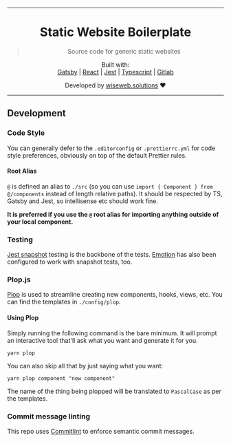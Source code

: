 <!-- Here you can put your website's logo -->
<!--
<p align="center">
  <a href="">
    <img alt="" src="" height="60" />
  </a>
</p>
-->

---

<center>

# Static Website Boilerplate

> Source code for generic static websites

Built with:<br/>
[Gatsby](https://www.gatsbyjs.org/) | [React](https://reactjs.org/) | [Jest](https://jestjs.io/) | [Typescript](https://www.typescriptlang.org/) | [Gitlab](https://about.gitlab.com/)

Developed by [wiseweb.solutions](https://wiseweb.solutions) ❤️

</center>

---

## Development

### Code Style

You can generally defer to the `.editorconfig` or `.prettierrc.yml` for code
style preferences, obviously on top of the default Prettier rules.

#### Root Alias

`@` is defined an alias to `./src` (so you can use `import { Component } from @/components`
instead of length relative paths). It should be respected by TS, Gatsby and
Jest, so intellisense etc should work fine.

**It is preferred if you use the `@` root alias for importing anything outside of your local component.**

### Testing

[Jest snapshot](https://jestjs.io/docs/en/snapshot-testing) testing is the
backbone of the tests. [Emotion](https://emotion.sh/docs/testing) has also been
configured to work with snapshot tests, too.

### Plop.js

[Plop](https://plopjs.com/) is used to streamline creating new components,
hooks, views, etc. You can find the templates in `./config/plop`.

#### Using Plop

Simply running the following command is the bare minimum. It will prompt an
interactive tool that'll ask what you want and generate it for you.

```
yarn plop
```

You can also skip all that by just saying what you want:

```
yarn plop component "new component"
```

The name of the thing being plopped will be translated to `PascalCase` as per
the templates.

### Commit message linting

This repo uses [Commitlint](https://commitlint.js.org/) to enforce semantic
commit messages.
